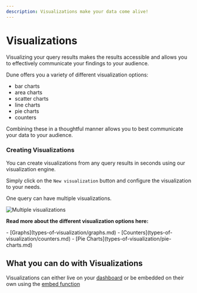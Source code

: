 ```yaml
---
description: Visualizations make your data come alive!
---
```


# Visualizations

Visualizing your query results makes the results accessible and allows you to effectively communicate your findings to your audience.

Dune offers you a variety of different visualization options:

* bar charts
* area charts
* scatter charts
* line charts
* pie charts
* counters

Combining these in a thoughtful manner allows you to best communicate your data to your audience.

### Creating Visualizations

You can create visualizations from any query results in seconds using our visualization engine.

Simply click on the `New visualization` button and configure the visualization to your needs.

One query can have multiple visualizations.

![Multiple visualizations](images/multiple-visualizations.gif)

**Read more about the different visualization options here:**

<div class="cards grid" markdown>
- [Graphs](types-of-visualization/graphs.md)
- [Counters](types-of-visualization/counters.md)
- [Pie Charts](types-of-visualization/pie-charts.md)
</div>

## What you can do with Visualizations

Visualizations can either live on your [dashboard](/features/dashboards) or be embedded on their own using the [embed function](/features/sharing/embeds/)

